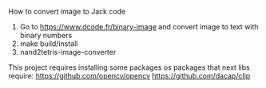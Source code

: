 How to convert image to Jack code
1) Go to https://www.dcode.fr/binary-image  and convert image to text with binary numbers
2) make build/install
3) nand2tetris-image-converter

This project requires installing some packages os packages that next libs require:
https://github.com/opencv/opencv
https://github.com/dacap/clip
